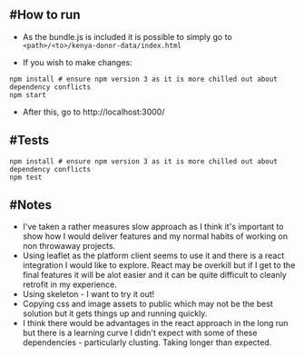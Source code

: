 #How to run
-----------

- As the bundle.js is included it is possible to simply go to `<path>/<to>/kenya-donor-data/index.html`


- If you wish to make changes:

```
npm install # ensure npm version 3 as it is more chilled out about dependency conflicts
npm start
```

- After this, go to http://localhost:3000/

#Tests
-----------

```
npm install # ensure npm version 3 as it is more chilled out about dependency conflicts
npm test 
```

#Notes
------

- I've taken a rather measures slow approach as I think it's important to show how I would deliver features and my normal habits of working on non throwaway projects.
- Using leaflet as the platform client seems to use it and there is a react integration I would like to explore. React may be overkill but if I get to the final features it will be alot easier and it can be quite difficult to cleanly retrofit in my experience.
- Using skeleton - I want to try it out!
- Copying css and image assets to public which may not be the best solution but it gets things up and running quickly. 
- I think there would be advantages in the react approach in the long run but there is a learning curve I didn't expect with some of these dependencies - particularly clusting. Taking longer than expected.
